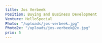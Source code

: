 ```yaml
---
title: Jos Verbeek
Position: Buying and Business Development
Venture: HelloSpecial
Photo: "/uploads/jos-verbeek.jpg"
Photo2x: "/uploads/jos-verbeek@2x.jpg"
prio: 5
---
```


